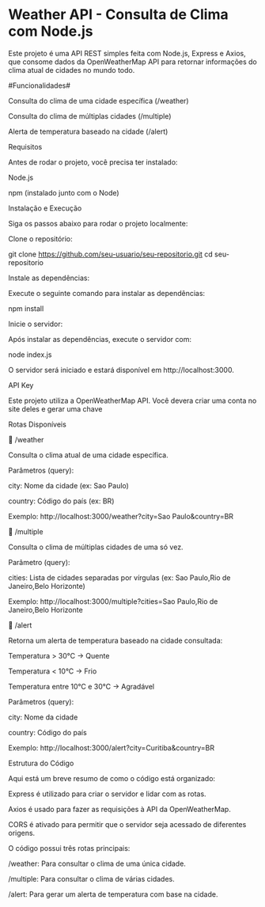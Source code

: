 # Weather API - Consulta de Clima com Node.js

Este projeto é uma API REST simples feita com Node.js, Express e Axios, que consome dados da OpenWeatherMap API para retornar informações do clima atual de cidades no mundo todo.

#Funcionalidades#

Consulta do clima de uma cidade específica (/weather)

Consulta do clima de múltiplas cidades (/multiple)

Alerta de temperatura baseado na cidade (/alert)

Requisitos

Antes de rodar o projeto, você precisa ter instalado:

Node.js

npm (instalado junto com o Node)

Instalação e Execução

Siga os passos abaixo para rodar o projeto localmente:

Clone o repositório:

git clone https://github.com/seu-usuario/seu-repositorio.git
cd seu-repositorio


Instale as dependências:

Execute o seguinte comando para instalar as dependências:

npm install


Inicie o servidor:

Após instalar as dependências, execute o servidor com:

node index.js


O servidor será iniciado e estará disponível em http://localhost:3000.

API Key

Este projeto utiliza a OpenWeatherMap API. Você devera criar uma conta no site deles e gerar uma chave

Rotas Disponíveis

🔹 /weather

Consulta o clima atual de uma cidade específica.

Parâmetros (query):

city: Nome da cidade (ex: Sao Paulo)

country: Código do país (ex: BR)

Exemplo:
http://localhost:3000/weather?city=Sao Paulo&country=BR

🔹 /multiple

Consulta o clima de múltiplas cidades de uma só vez.

Parâmetro (query):

cities: Lista de cidades separadas por vírgulas (ex: Sao Paulo,Rio de Janeiro,Belo Horizonte)

Exemplo:
http://localhost:3000/multiple?cities=Sao Paulo,Rio de Janeiro,Belo Horizonte

🔹 /alert

Retorna um alerta de temperatura baseado na cidade consultada:

Temperatura > 30°C → Quente

Temperatura < 10°C → Frio

Temperatura entre 10°C e 30°C → Agradável

Parâmetros (query):

city: Nome da cidade

country: Código do país

Exemplo:
http://localhost:3000/alert?city=Curitiba&country=BR

Estrutura do Código

Aqui está um breve resumo de como o código está organizado:

Express é utilizado para criar o servidor e lidar com as rotas.

Axios é usado para fazer as requisições à API da OpenWeatherMap.

CORS é ativado para permitir que o servidor seja acessado de diferentes origens.

O código possui três rotas principais:

/weather: Para consultar o clima de uma única cidade.

/multiple: Para consultar o clima de várias cidades.

/alert: Para gerar um alerta de temperatura com base na cidade.
